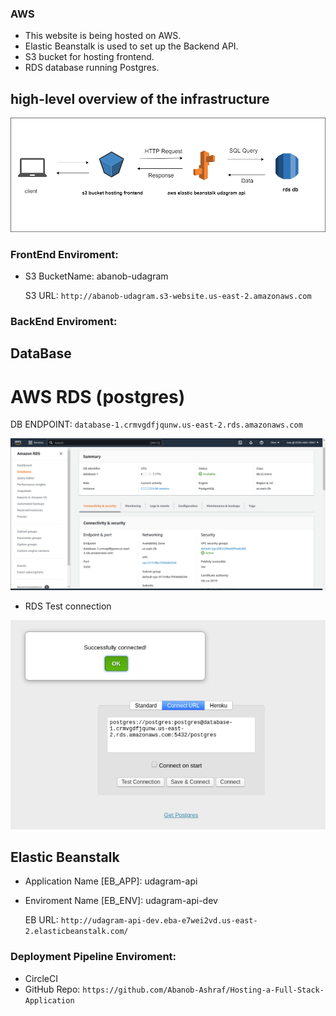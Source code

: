 ### AWS

* This website is being hosted on AWS.
* Elastic Beanstalk is used to set up the Backend API.
* S3 bucket for hosting frontend.
* RDS database running Postgres.

## high-level overview of the infrastructure

![overview](./screenshots/Diagram/infrastructure_diagram.png)

### FrontEnd Enviroment: 

* S3 BucketName: abanob-udagram
    
    S3 URL: `http://abanob-udagram.s3-website.us-east-2.amazonaws.com`

### BackEnd Enviroment: 

## DataBase

# AWS RDS (postgres)

DB ENDPOINT: `database-1.crmvgdfjqunw.us-east-2.rds.amazonaws.com`

![RDS](./screenshots/RDS/RDS.png)

* RDS Test connection

![RDS Test connection](./screenshots/RDS/RDS_TEST.png)

## Elastic Beanstalk

* Application Name [EB_APP]: udagram-api
* Enviroment Name [EB_ENV]: udagram-api-dev

    EB URL: `http://udagram-api-dev.eba-e7wei2vd.us-east-2.elasticbeanstalk.com/`


### Deployment Pipeline Enviroment:

* CircleCI
* GitHub Repo: `https://github.com/Abanob-Ashraf/Hosting-a-Full-Stack-Application`
